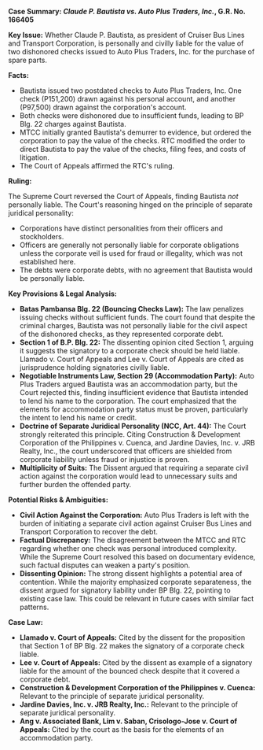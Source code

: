 **Case Summary: *Claude P. Bautista vs. Auto Plus Traders, Inc.*, G.R. No. 166405**

**Key Issue:** Whether Claude P. Bautista, as president of Cruiser Bus Lines and Transport Corporation, is personally and civilly liable for the value of two dishonored checks issued to Auto Plus Traders, Inc. for the purchase of spare parts.

**Facts:**

*   Bautista issued two postdated checks to Auto Plus Traders, Inc. One check (P151,200) drawn against his personal account, and another (P97,500) drawn against the corporation's account.
*   Both checks were dishonored due to insufficient funds, leading to BP Blg. 22 charges against Bautista.
*   MTCC initially granted Bautista's demurrer to evidence, but ordered the corporation to pay the value of the checks. RTC modified the order to direct Bautista to pay the value of the checks, filing fees, and costs of litigation.
*   The Court of Appeals affirmed the RTC's ruling.

**Ruling:**

The Supreme Court reversed the Court of Appeals, finding Bautista *not* personally liable. The Court's reasoning hinged on the principle of separate juridical personality:

*   Corporations have distinct personalities from their officers and stockholders.
*   Officers are generally not personally liable for corporate obligations unless the corporate veil is used for fraud or illegality, which was not established here.
*   The debts were corporate debts, with no agreement that Bautista would be personally liable.

**Key Provisions & Legal Analysis:**

*   **Batas Pambansa Blg. 22 (Bouncing Checks Law):** The law penalizes issuing checks without sufficient funds. The court found that despite the criminal charges, Bautista was not personally liable for the civil aspect of the dishonored checks, as they represented corporate debt.
*   **Section 1 of B.P. Blg. 22:** The dissenting opinion cited Section 1, arguing it suggests the signatory to a corporate check should be held liable. Llamado v. Court of Appeals and Lee v. Court of Appeals are cited as jurisprudence holding signatories civilly liable.
*   **Negotiable Instruments Law, Section 29 (Accommodation Party):** Auto Plus Traders argued Bautista was an accommodation party, but the Court rejected this, finding insufficient evidence that Bautista intended to lend his name to the corporation. The court emphasized that the elements for accommodation party status must be proven, particularly the intent to lend his name or credit.
*   **Doctrine of Separate Juridical Personality (NCC, Art. 44):** The Court strongly reiterated this principle. Citing Construction & Development Corporation of the Philippines v. Cuenca, and Jardine Davies, Inc. v. JRB Realty, Inc., the court underscored that officers are shielded from corporate liability unless fraud or injustice is proven.
*   **Multiplicity of Suits:** The Dissent argued that requiring a separate civil action against the corporation would lead to unnecessary suits and further burden the offended party.

**Potential Risks & Ambiguities:**

*   **Civil Action Against the Corporation:** Auto Plus Traders is left with the burden of initiating a separate civil action against Cruiser Bus Lines and Transport Corporation to recover the debt.
*   **Factual Discrepancy:** The disagreement between the MTCC and RTC regarding whether one check was personal introduced complexity. While the Supreme Court resolved this based on documentary evidence, such factual disputes can weaken a party's position.
*   **Dissenting Opinion:** The strong dissent highlights a potential area of contention. While the majority emphasized corporate separateness, the dissent argued for signatory liability under BP Blg. 22, pointing to existing case law. This could be relevant in future cases with similar fact patterns.

**Case Law:**

*   **Llamado v. Court of Appeals:** Cited by the dissent for the proposition that Section 1 of BP Blg. 22 makes the signatory of a corporate check liable.
*   **Lee v. Court of Appeals:** Cited by the dissent as example of a signatory liable for the amount of the bounced check despite that it covered a corporate debt.
*   **Construction & Development Corporation of the Philippines v. Cuenca:** Relevant to the principle of separate juridical personality.
*   **Jardine Davies, Inc. v. JRB Realty, Inc.:** Relevant to the principle of separate juridical personality.
*   **Ang v. Associated Bank, Lim v. Saban, Crisologo-Jose v. Court of Appeals:** Cited by the court as the basis for the elements of an accommodation party.
